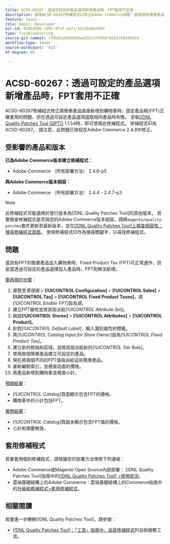 ```yaml
---
title: ACSD-60267：透過可設定的產品選項新增產品時，FPT套用不正確
description: 套用ACSD-60267修補程式以修正Adobe Commerce問題：當直接將簡單產品新增至購物車時，已修正產品稅(FPT)會正確套用，但透過可設定產品選項選取相同產品時失敗。
feature: Taxes
role: Admin, Developer
exl-id: 919b3b96-1995-4faf-aaf1-b5cbb20e46bf
type: Troubleshooting
source-git-commit: 7fdb02a6d89d50ea593c5fd99d78101f89198424
workflow-type: tm+mt
source-wordcount: '415'
ht-degree: 0%

---
```


# ACSD-60267：透過可設定的產品選項新增產品時，FPT套用不正確

ACSD-60267修補程式修正將簡單產品直接新增到購物車時，固定產品稅(FPT)正確套用的問題，但在透過可設定產品選項選取相同產品時失敗。 安裝[[!DNL Quality Patches Tool (QPT)]](https://experienceleague.adobe.com/docs/commerce-operations/tools/quality-patches-tool/usage.html) 1.1.54時，即可使用此修補程式。 修補程式ID為ACSD-60267。 請注意，此問題已排程在Adobe Commerce 2.4.8中修正。

## 受影響的產品和版本

**已為Adobe Commerce版本建立修補程式：**

* Adobe Commerce （所有部署方法） 2.4.6-p5

**與Adobe Commerce版本相容：**

* Adobe Commerce （所有部署方法） 2.4.4 - 2.4.7-p3

>[!NOTE]
>
>此修補程式可能適用於發行版本為[!DNL Quality Patches Tool]的其他版本。 若要檢查修補程式是否與您的Adobe Commerce版本相容，請將`magento/quality-patches`套件更新至最新版本，並在[[!DNL Quality Patches Tool]上檢查相容性：搜尋修補程式頁面](https://experienceleague.adobe.com/tools/commerce-quality-patches/index.html)。 使用修補程式ID作為搜尋關鍵字，以尋找修補程式。

## 問題

當具有FPT的簡單產品加入購物車時，Fixed Product Tax (FPT)可正常運作，但是當透過可設定的產品選擇加入產品時，FPT則無法新增。

<u>要再現的步驟</u>：

1. 導覽至&#x200B;*管理員* > **[!UICONTROL Configuration]** > **[!UICONTROL Sales]** > **[!UICONTROL Tax]** > **[!UICONTROL Fixed Product Taxes]**，將&#x200B;*[!UICONTROL Enable FPT]*&#x200B;設為&#x200B;*是*。
1. 建立FPT屬性並將其指派給&#x200B;*[!UICONTROL Attribute Set]*。
1. 開啟&#x200B;**[!UICONTROL Stores]** > **[!UICONTROL Attributes]** > **[!UICONTROL Product]**。
1. 針對&#x200B;*[!UICONTROL Default Label]*，輸入識別屬性的標籤。
1. 將&#x200B;*[!UICONTROL Catalog Input for Store Owner]*&#x200B;設為&#x200B;*[!UICONTROL Fixed Product Tax]*。
1. 建立新的稅捐和區域，並將其指派給新的&#x200B;*[!UICONTROL Tax Rule]*。
1. 使用兩個簡單產品建立可設定的產品。
1. 現在將兩個不同的FPT值指派給這些簡單產品。
1. 重新編制索引，並檢查店面的價格。
1. 將產品新增到購物車並檢查小計。

<u>預期結果</u>：

* *[!UICONTROL Catalog]*&#x200B;頁面顯示包含FPT的價格。
* 購物車中的小計包括FPT。

<u>實際結果</u>：

* *[!UICONTROL Catalog]*&#x200B;頁面未顯示包含FPT值的價格。
* 小計和摘要無效。

## 套用修補程式

若要套用個別修補程式，請根據您的部署方法使用下列連結：

* Adobe Commerce或Magento Open Source內部部署： [!DNL Quality Patches Tool]指南中的[[!DNL Quality Patches Tool] >使用狀況](/help/tools/quality-patches-tool/usage.md)。
* 雲端基礎結構上的Adobe Commerce：雲端基礎結構上的Commerce指南中的[升級和修補程式>套用修補程式](https://experienceleague.adobe.com/docs/commerce-cloud-service/user-guide/develop/upgrade/apply-patches.html)。

## 相關閱讀

若要進一步瞭解[!DNL Quality Patches Tool]，請參閱：

* [[!DNL Quality Patches Tool]：「工具」指南中，品質修補程式](/help/tools/quality-patches-tool/quality-patches-tool-to-self-serve-quality-patches.md)的自助服務工具。
